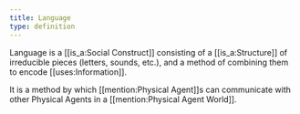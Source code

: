 ```yaml
---
title: Language
type: definition
---
```


Language is a [[is_a:Social Construct]] consisting of a [[is_a:Structure]] of irreducible pieces (letters, sounds, etc.), and a method of combining them to encode [[uses:Information]].

It is a method by which [[mention:Physical Agent]]s can communicate with other Physical Agents in a [[mention:Physical Agent World]].